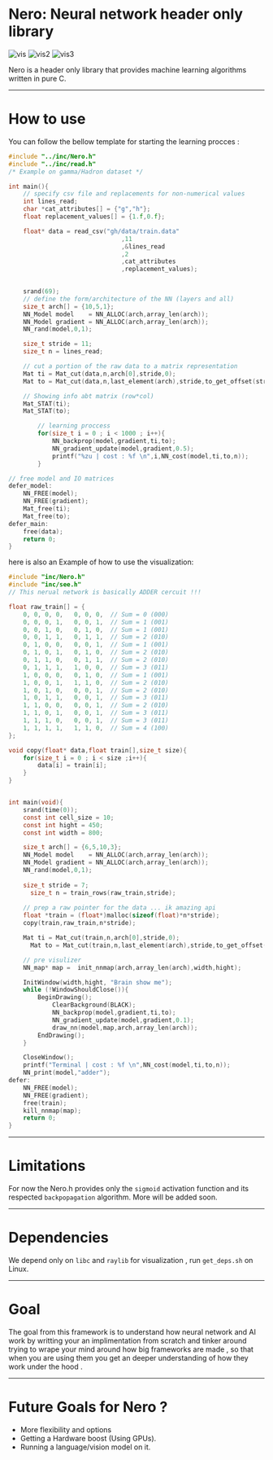 # Nero: Neural network header only library 
![vis](./resources/vis.png)
![vis2](./resources/vis2.png)
![vis3](./resources/vis3.png)

Nero is a header only library that provides machine learning algorithms written in pure C.

---

# How to use 
You can follow the bellow template for starting the learning procces : 

```c
#include "../inc/Nero.h"
#include "../inc/read.h"
/* Example on gamma/Hadron dataset */

int main(){
    // specify csv file and replacements for non-numerical values
    int lines_read;
    char *cat_attributes[] = {"g","h"};
    float replacement_values[] = {1.f,0.f};

    float* data = read_csv("gh/data/train.data"
                               ,11
                               ,&lines_read
                               ,2
                               ,cat_attributes
                               ,replacement_values);

     
    srand(69);
    // define the form/architecture of the NN (layers and all)
    size_t arch[] = {10,5,1};
    NN_Model model    = NN_ALLOC(arch,array_len(arch));
    NN_Model gradient = NN_ALLOC(arch,array_len(arch));
    NN_rand(model,0,1);

    size_t stride = 11;
	size_t n = lines_read;

    // cut a portion of the raw data to a matrix representation
    Mat ti = Mat_cut(data,n,arch[0],stride,0);
    Mat to = Mat_cut(data,n,last_element(arch),stride,to_get_offset(stride,last_element(arch)));	

    // Showing info abt matrix (row*col)
    Mat_STAT(ti);
    Mat_STAT(to);

        // learning proccess
        for(size_t i = 0 ; i < 1000 ; i++){
            NN_backprop(model,gradient,ti,to);
            NN_gradient_update(model,gradient,0.5);
            printf("%zu | cost : %f \n",i,NN_cost(model,ti,to,n));
        }

// free model and IO matrices
defer_model:
    NN_FREE(model);
    NN_FREE(gradient);
    Mat_free(ti);
    Mat_free(to);
defer_main:
    free(data);
    return 0;
}
```

here is also an Example of how to use the visualization:
```c
#include "inc/Nero.h"
#include "inc/see.h"
// This nerual network is basically ADDER cercuit !!!

float raw_train[] = {
    0, 0, 0, 0,   0, 0, 0,  // Sum = 0 (000)
    0, 0, 0, 1,   0, 0, 1,  // Sum = 1 (001)
    0, 0, 1, 0,   0, 1, 0,  // Sum = 1 (001)
    0, 0, 1, 1,   0, 1, 1,  // Sum = 2 (010)
    0, 1, 0, 0,   0, 0, 1,  // Sum = 1 (001)
    0, 1, 0, 1,   0, 1, 0,  // Sum = 2 (010)
    0, 1, 1, 0,   0, 1, 1,  // Sum = 2 (010)
    0, 1, 1, 1,   1, 0, 0,  // Sum = 3 (011)
    1, 0, 0, 0,   0, 1, 0,  // Sum = 1 (001)
    1, 0, 0, 1,   1, 1, 0,  // Sum = 2 (010)
    1, 0, 1, 0,   0, 0, 1,  // Sum = 2 (010)
    1, 0, 1, 1,   0, 0, 1,  // Sum = 3 (011)
    1, 1, 0, 0,   0, 0, 1,  // Sum = 2 (010)
    1, 1, 0, 1,   0, 0, 1,  // Sum = 3 (011)
    1, 1, 1, 0,   0, 0, 1,  // Sum = 3 (011)
    1, 1, 1, 1,   1, 1, 0,  // Sum = 4 (100)
};

void copy(float* data,float train[],size_t size){
    for(size_t i = 0 ; i < size ;i++){
        data[i] = train[i]; 
    }
}


int main(void){
    srand(time(0));
    const int cell_size = 10;
    const int hight = 450;
    const int width = 800;

    size_t arch[] = {6,5,10,3};
    NN_Model model    = NN_ALLOC(arch,array_len(arch));
    NN_Model gradient = NN_ALLOC(arch,array_len(arch));
    NN_rand(model,0,1);
    
    size_t stride = 7;
	  size_t n = train_rows(raw_train,stride);
    
    // prep a raw pointer for the data ... ik amazing api
    float *train = (float*)malloc(sizeof(float)*n*stride);
    copy(train,raw_train,n*stride);  

    Mat ti = Mat_cut(train,n,arch[0],stride,0);
	  Mat to = Mat_cut(train,n,last_element(arch),stride,to_get_offset(stride,last_element(arch)));	

    // pre visulizer
    NN_map* map =  init_nnmap(arch,array_len(arch),width,hight);

    InitWindow(width,hight, "Brain show me");
    while (!WindowShouldClose()){
        BeginDrawing();
            ClearBackground(BLACK);
            NN_backprop(model,gradient,ti,to);
            NN_gradient_update(model,gradient,0.1);    
            draw_nn(model,map,arch,array_len(arch));
        EndDrawing();
    }

    CloseWindow();
    printf("Terminal | cost : %f \n",NN_cost(model,ti,to,n));
    NN_print(model,"adder"); 
defer:
    NN_FREE(model);
    NN_FREE(gradient);
    free(train);
    kill_nnmap(map);
    return 0;
}
```

---
# Limitations 
For now the Nero.h provides only the `sigmoid` activation function and its respected `backpopagation` algorithm.
More will be added soon.

--- 
# Dependencies 
We depend only on `libc` and `raylib` for visualization , run `get_deps.sh` on Linux.

---

# Goal
The goal from this framework is to understand how neural network and AI work by writting your an implimentation from scratch and tinker around trying to wrape your mind around how big frameworks are made , so that when you are using them you get an deeper understanding of how they work under the hood .

---
# Future Goals for Nero ? 
- More flexibility and options
- Getting a Hardware boost (Using GPUs).
- Running a language/vision model on it.

